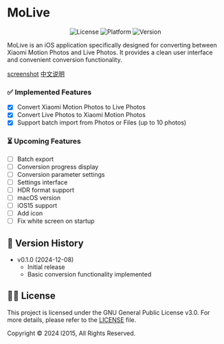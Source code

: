 # MoLive


<div align="center">
<img src="https://img.shields.io/badge/license-GPL%20v3-blue.svg" alt="License">
<img src="https://img.shields.io/badge/platform-iOS%2018+-lightgrey.svg" alt="Platform">
<img src="https://img.shields.io/badge/version-0.1.0-green.svg" alt="Version">
</div>



MoLive is an iOS application specifically designed for converting between Xiaomi Motion Photos and Live Photos. It provides a clean user interface and convenient conversion functionality.

[screenshot](image.png)    [中文说明](README_CN.md)

### ✅ Implemented Features
  - [x] Convert Xiaomi Motion Photos to Live Photos
  - [x] Convert Live Photos to Xiaomi Motion Photos
  - [x] Support batch import from Photos or Files (up to 10 photos)

### ⏳ Upcoming Features
  - [ ] Batch export
  - [ ] Conversion progress display
  - [ ] Conversion parameter settings
  - [ ] Settings interface
  - [ ] HDR format support
  - [ ] macOS version
  - [ ] iOS15 support
  - [ ] Add icon
  - [ ] Fix white screen on startup

## 📝 Version History

- v0.1.0 (2024-12-08)
  - Initial release
  - Basic conversion functionality implemented

## 🧑‍⚖️ License

This project is licensed under the GNU General Public License v3.0. For more details, please refer to the [LICENSE](LICENSE) file.

Copyright © 2024 l2015, All Rights Reserved.
